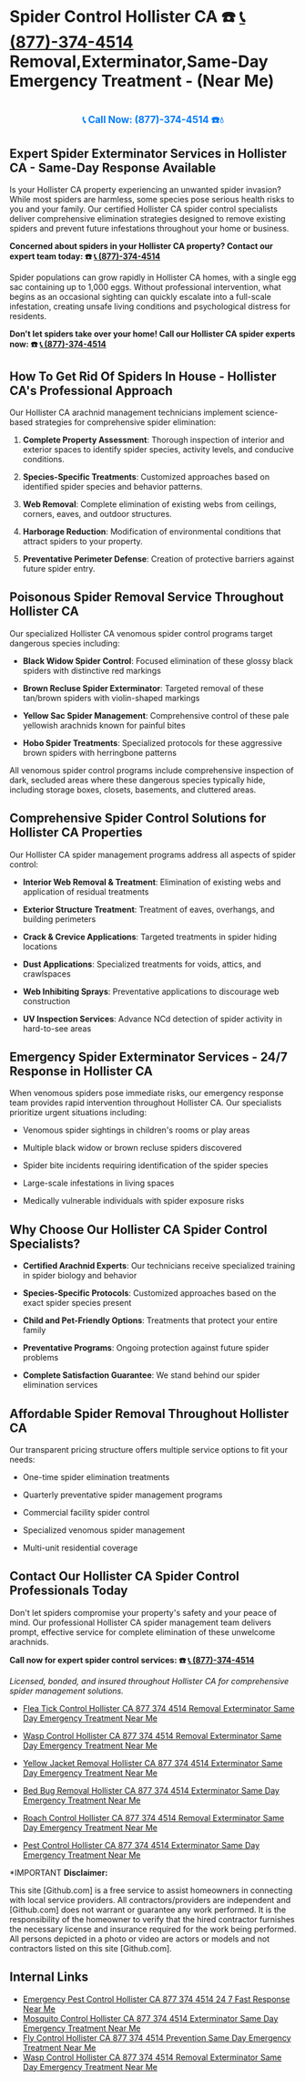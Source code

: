 # Spider Control Hollister CA ☎️ [📞 (877)-374-4514](https://pest-control-4514.netlify.app) Removal,Exterminator,Same-Day Emergency Treatment - (Near Me)
# 

<p align="center" style="font-size: 1.2em; font-weight: bold; margin: 20px 0;">
  <a href="https://pest-control-4514.netlify.app" target="_blank" style="color: #007BFF; text-decoration: none;">📞 Call Now: (877)-374-4514 ☎️💧</a>
</p>

## Expert Spider Exterminator Services in Hollister CA - Same-Day Response Available

Is your Hollister CA property experiencing an unwanted spider invasion? While most spiders are harmless, some species pose serious health risks to you and your family. Our certified Hollister CA spider control specialists deliver comprehensive elimination strategies designed to remove existing spiders and prevent future infestations throughout your home or business.

**Concerned about spiders in your Hollister CA property? Contact our expert team today: ☎️ [📞 (877)-374-4514](https://pest-control-4514.netlify.app)**

Spider populations can grow rapidly in Hollister CA homes, with a single egg sac containing up to 1,000 eggs. Without professional intervention, what begins as an occasional sighting can quickly escalate into a full-scale infestation, creating unsafe living conditions and psychological distress for residents.

**Don't let spiders take over your home! Call our Hollister CA spider experts now: ☎️ [📞 (877)-374-4514](https://pest-control-4514.netlify.app)**

## How To Get Rid Of Spiders In House - Hollister CA's Professional Approach

Our Hollister CA arachnid management technicians implement science-based strategies for comprehensive spider elimination:

1. **Complete Property Assessment**: Thorough inspection of interior and exterior spaces to identify spider species, activity levels, and conducive conditions.

2. **Species-Specific Treatments**: Customized approaches based on identified spider species and behavior patterns.

3. **Web Removal**: Complete elimination of existing webs from ceilings, corners, eaves, and outdoor structures.

4. **Harborage Reduction**: Modification of environmental conditions that attract spiders to your property.

5. **Preventative Perimeter Defense**: Creation of protective barriers against future spider entry.

## Poisonous Spider Removal Service Throughout Hollister CA

Our specialized Hollister CA venomous spider control programs target dangerous species including:

- **Black Widow Spider Control**: Focused elimination of these glossy black spiders with distinctive red markings

- **Brown Recluse Spider Exterminator**: Targeted removal of these tan/brown spiders with violin-shaped markings

- **Yellow Sac Spider Management**: Comprehensive control of these pale yellowish arachnids known for painful bites

- **Hobo Spider Treatments**: Specialized protocols for these aggressive brown spiders with herringbone patterns

All venomous spider control programs include comprehensive inspection of dark, secluded areas where these dangerous species typically hide, including storage boxes, closets, basements, and cluttered areas.

## Comprehensive Spider Control Solutions for Hollister CA Properties

Our Hollister CA spider management programs address all aspects of spider control:

- **Interior Web Removal & Treatment**: Elimination of existing webs and application of residual treatments

- **Exterior Structure Treatment**: Treatment of eaves, overhangs, and building perimeters

- **Crack & Crevice Applications**: Targeted treatments in spider hiding locations

- **Dust Applications**: Specialized treatments for voids, attics, and crawlspaces

- **Web Inhibiting Sprays**: Preventative applications to discourage web construction

- **UV Inspection Services**: Advance NCd detection of spider activity in hard-to-see areas

## Emergency Spider Exterminator Services - 24/7 Response in Hollister CA

When venomous spiders pose immediate risks, our emergency response team provides rapid intervention throughout Hollister CA. Our specialists prioritize urgent situations including:

- Venomous spider sightings in children's rooms or play areas

- Multiple black widow or brown recluse spiders discovered

- Spider bite incidents requiring identification of the spider species

- Large-scale infestations in living spaces

- Medically vulnerable individuals with spider exposure risks

## Why Choose Our Hollister CA Spider Control Specialists?

- **Certified Arachnid Experts**: Our technicians receive specialized training in spider biology and behavior

- **Species-Specific Protocols**: Customized approaches based on the exact spider species present

- **Child and Pet-Friendly Options**: Treatments that protect your entire family

- **Preventative Programs**: Ongoing protection against future spider problems

- **Complete Satisfaction Guarantee**: We stand behind our spider elimination services

## Affordable Spider Removal Throughout Hollister CA

Our transparent pricing structure offers multiple service options to fit your needs:

- One-time spider elimination treatments

- Quarterly preventative spider management programs

- Commercial facility spider control

- Specialized venomous spider management

- Multi-unit residential coverage

## Contact Our Hollister CA Spider Control Professionals Today

Don't let spiders compromise your property's safety and your peace of mind. Our professional Hollister CA spider management team delivers prompt, effective service for complete elimination of these unwelcome arachnids.

**Call now for expert spider control services: ☎️ [📞 (877)-374-4514](https://pest-control-4514.netlify.app)**

*Licensed, bonded, and insured throughout Hollister CA for comprehensive spider management solutions.*


- [Flea Tick Control Hollister CA 877 374 4514 Removal Exterminator Same Day Emergency Treatment Near Me](https://github.com/allyoucaneatsushiin/pest-control/blob/main/Flea-Tick-Control-Hollister-CA-877-374-4514-Removal-Exterminator-Same-Day-Emergency-Treatment-Near-Me.md)
- [Wasp Control Hollister CA 877 374 4514 Removal Exterminator Same Day Emergency Treatment Near Me](https://github.com/allyoucaneatsushiin/pest-control/blob/main/Wasp-Control-Hollister-CA-877-374-4514-Removal-Exterminator-Same-Day-Emergency-Treatment-Near-Me.md)
- [Yellow Jacket Removal Hollister CA 877 374 4514 Exterminator Same Day Emergency Treatment Near Me](https://github.com/allyoucaneatsushiin/pest-control/blob/main/Yellow-Jacket-Removal-Hollister-CA-877-374-4514-Exterminator-Same-Day-Emergency-Treatment-Near-Me.md)


- [Bed Bug Removal Hollister CA 877 374 4514 Exterminator Same Day Emergency Treatment Near Me](https://github.com/allyoucaneatsushiin/pest-control/blob/main/Bed-Bug-Removal-Hollister-CA-877-374-4514-Exterminator-Same-Day-Emergency-Treatment-Near-Me.md)
- [Roach Control Hollister CA 877 374 4514 Removal Exterminator Same Day Emergency Treatment Near Me](https://github.com/allyoucaneatsushiin/pest-control/blob/main/Roach-Control-Hollister-CA-877-374-4514-Removal-Exterminator-Same-Day-Emergency-Treatment-Near-Me.md)
- [Pest Control Hollister CA 877 374 4514 Exterminator Same Day Emergency Treatment Near Me](https://github.com/allyoucaneatsushiin/pest-control/blob/main/Pest-Control-Hollister-CA-877-374-4514-Exterminator-Same-Day-Emergency-Treatment-Near-Me.md)


*IMPORTANT **Disclaimer:**  

This site [Github.com] is a free service to assist homeowners in connecting with local service providers. All contractors/providers are independent and [Github.com] does not warrant or guarantee any work performed. It is the responsibility of the homeowner to verify that the hired contractor furnishes the necessary license and insurance required for the work being performed. All persons depicted in a photo or video are actors or models and not contractors listed on this site [Github.com].


## Internal Links
- [Emergency Pest Control Hollister CA 877 374 4514 24 7 Fast Response Near Me](https://github.com/allyoucaneatsushiin/pest-control/blob/main/Emergency-Pest-Control-Hollister-CA-877-374-4514-24-7-Fast-Response-Near-Me.md)
- [Mosquito Control Hollister CA 877 374 4514 Exterminator Same Day Emergency Treatment Near Me](https://github.com/allyoucaneatsushiin/pest-control/blob/main/Mosquito-Control-Hollister-CA-877-374-4514-Exterminator-Same-Day-Emergency-Treatment-Near-Me.md)
- [Fly Control Hollister CA 877 374 4514 Prevention Same Day Emergency Treatment Near Me](https://github.com/allyoucaneatsushiin/pest-control/blob/main/Fly-Control-Hollister-CA-877-374-4514-Prevention-Same-Day-Emergency-Treatment-Near-Me.md)
- [Wasp Control Hollister CA 877 374 4514 Removal Exterminator Same Day Emergency Treatment Near Me](https://github.com/allyoucaneatsushiin/pest-control/blob/main/Wasp-Control-Hollister-CA-877-374-4514-Removal-Exterminator-Same-Day-Emergency-Treatment-Near-Me.md)

